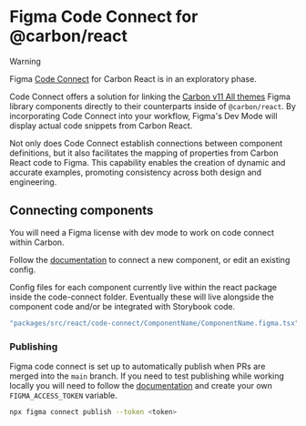 # Figma Code Connect for @carbon/react

> [!WARNING]  
> Figma [Code Connect](https://github.com/figma/code-connect) for Carbon React
> is in an exploratory phase.

Code Connect offers a solution for linking the
[Carbon v11 All themes](https://carbondesignsystem.com/designing/kits/figma/)
Figma library components directly to their counterparts inside of
`@carbon/react`. By incorporating Code Connect into your workflow, Figma's Dev
Mode will display actual code snippets from Carbon React.

Not only does Code Connect establish connections between component definitions,
but it also facilitates the mapping of properties from Carbon React code to
Figma. This capability enables the creation of dynamic and accurate examples,
promoting consistency across both design and engineering.

## Connecting components

You will need a Figma license with dev mode to work on code connect within
Carbon.

Follow the
[documentation](https://github.com/figma/code-connect/blob/main/cli/README.md#basic-setup)
to connect a new component, or edit an existing config.

Config files for each component currently live within the react package inside
the code-connect folder. Eventually these will live alongside the component code
and/or be integrated with Storybook code.

```sh
"packages/src/react/code-connect/ComponentName/ComponentName.figma.tsx"
```

### Publishing

Figma code connect is set up to automatically publish when PRs are merged into
the `main` branch. If you need to test publishing while working locally you will
need to follow the
[documentation](https://github.com/figma/code-connect/blob/main/cli/README.md#publishing)
and create your own `FIGMA_ACCESS_TOKEN` variable.

```sh
npx figma connect publish --token <token>
```
